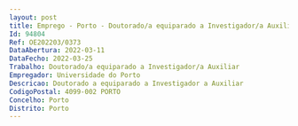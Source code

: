 ```yaml
--- 
layout: post
title: Emprego - Porto - Doutorado/a equiparado a Investigador/a Auxiliar
Id: 94804
Ref: OE202203/0373
DataAbertura: 2022-03-11
DataFecho: 2022-03-25
Trabalho: Doutorado/a equiparado a Investigador/a Auxiliar
Empregador: Universidade do Porto
Descricao: Doutorado a equiparado a Investigador a Auxiliar
CodigoPostal: 4099-002 PORTO
Concelho: Porto
Distrito: Porto
--- 
```

